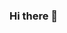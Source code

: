 ### Hi there 👋

<!--
**AliRafay/AliRafay** is a ✨ _special_ ✨ repository because its `README.md` (this file) appears on your GitHub profile.

- 🌱 I’m currently learning BSCS from NED University of Engineering and Technology, Karachi
- 📫 How to reach me: ali.rafay@koderlabs.com
-->
